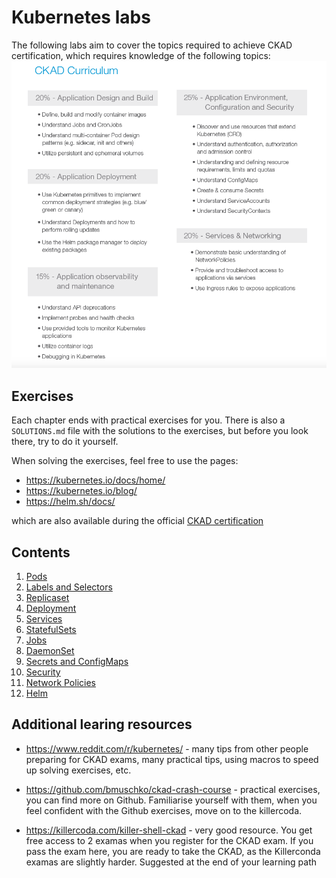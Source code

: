 # Kubernetes labs
The following labs aim to cover the topics required to achieve CKAD certification, which requires knowledge of the following topics:
![ckad_curriculum](images/ckad_curriculum.png)

## Exercises
Each chapter ends with practical exercises for you. There is also a `SOLUTIONS.md` file with the solutions to the exercises, but before you look there, try to do it yourself. 

When solving the exercises, feel free to use the pages:
* https://kubernetes.io/docs/home/
* https://kubernetes.io/blog/
* https://helm.sh/docs/

which are also available during the official [CKAD certification](https://docs.linuxfoundation.org/tc-docs/certification/certification-resources-allowed#certified-kubernetes-administrator-cka-and-certified-kubernetes-application-developer-ckad)


## Contents
1. [Pods](Pods101/README.md)
1. [Labels and Selectors](Labels_Selectors101/README.md)
1. [Replicaset](Replicaset101/README.md)
1. [Deployment](Deployment101/README.md)
1. [Services](Services101/README.md)
1. [StatefulSets](StatefulSets101/README.md)
1. [Jobs](Jobs101/README.md)
1. [DaemonSet](DaemonSet101/README.md)
1. [Secrets and ConfigMaps](SecertsConfigmaps101/README.md)
1. [Security](Security101/README.md)
1. [Network Policies](Network_Policies101/README.md)
1. [Helm](Helm101/README.md)

## Additional learing resources
- https://www.reddit.com/r/kubernetes/ - many tips from other people preparing for CKAD exams, many practical tips, using macros to speed up solving exercises, etc.

- https://github.com/bmuschko/ckad-crash-course - practical exercises, you can find more on Github. Familiarise yourself with them, when you feel confident with the Github exercises, move on to the killercoda.

- https://killercoda.com/killer-shell-ckad - very good resource. You get free access to 2 examas when you register for the CKAD exam. If you pass the exam here, you are ready to take the CKAD, as the Killerconda examas are slightly harder. Suggested at the end of your learning path